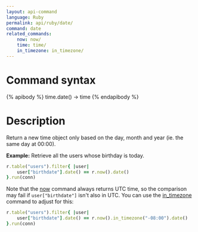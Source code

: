 ```yaml
---
layout: api-command
language: Ruby
permalink: api/ruby/date/
command: date
related_commands:
    now: now/
    time: time/
    in_timezone: in_timezone/
---
```


# Command syntax #

{% apibody %}
time.date() &rarr; time
{% endapibody %}

# Description #

Return a new time object only based on the day, month and year (ie. the same day at 00:00).

__Example:__ Retrieve all the users whose birthday is today.

```rb
r.table("users").filter{ |user|
    user["birthdate"].date() == r.now().date()
}.run(conn)
```

<!-- stop -->

Note that the [now][] command always returns UTC time, so the comparison may fail if `user["birthdate"]` isn't also in UTC. You can use the [in_timezone][itz] command to adjust for this:

```rb
r.table("users").filter{ |user|
    user["birthdate"].date() == r.now().in_timezone("-08:00").date()
}.run(conn)
```

[now]: /api/ruby/now/
[itz]: /api/ruby/in_timezone/
